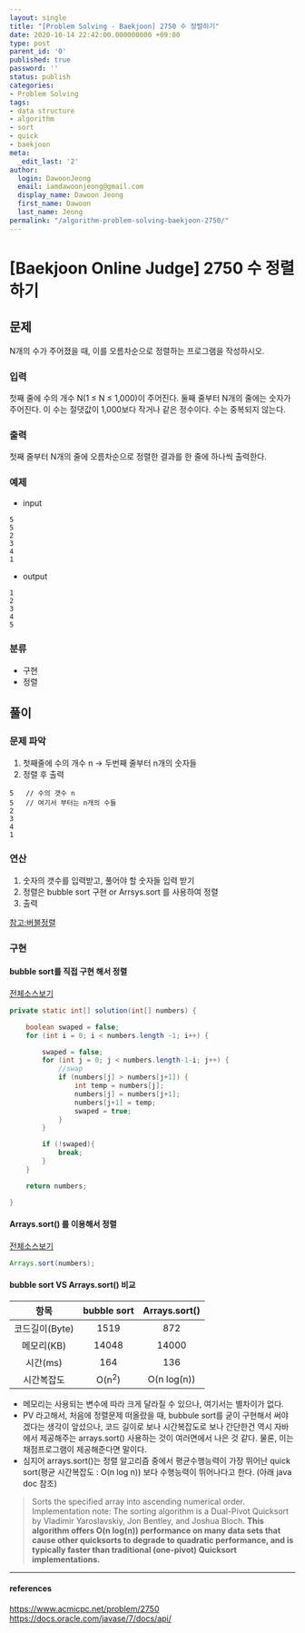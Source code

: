 ```yaml
---
layout: single
title: "[Problem Solving - Baekjoon] 2750 수 정렬하기"
date: 2020-10-14 22:42:00.000000000 +09:00
type: post
parent_id: '0'
published: true
password: ''
status: publish
categories:
- Problem Solving
tags:
- data structure
- algorithm
- sort
- quick
- baekjoon
meta:
  _edit_last: '2'
author:
  login: DawoonJeong
  email: iamdawoonjeong@gmail.com
  display_name: Dawoon Jeong
  first_name: Dawoon
  last_name: Jeong
permalink: "/algorithm-problem-solving-baekjoon-2750/"
---
```

# [Baekjoon Online Judge] 2750 수 정렬하기

## 문제
N개의 수가 주어졌을 때, 이를 오름차순으로 정렬하는 프로그램을 작성하시오.

### 입력
첫째 줄에 수의 개수 N(1 ≤ N ≤ 1,000)이 주어진다.
둘째 줄부터 N개의 줄에는 숫자가 주어진다.
이 수는 절댓값이 1,000보다 작거나 같은 정수이다. 수는 중복되지 않는다.

### 출력
첫째 줄부터 N개의 줄에 오름차순으로 정렬한 결과를 한 줄에 하나씩 출력한다.

### 예제
- input
```
5
5
2
3
4
1
```

- output
```
1
2
3
4
5
```


### 분류
- 구현
- 정렬


## 풀이


### 문제 파악
1. 첫째줄에 수의 개수 n -> 두번째 줄부터 n개의 숫자들
2. 정렬 후 출력
```
5   // 수의 갯수 n
5   // 여기서 부터는 n개의 수들  
2
3
4
1
```


### 연산
1. 숫자의 갯수를 입력받고, 풀어야 할 숫자들 입력 받기
2. 정렬은 bubble sort 구현 or Arrsys.sort 를 사용하여 정렬
3. 출력

[참고:버블정렬](http://dawoonjeong.com/algorithm-sort-bubble/)

### 구현

#### bubble sort를 직접 구현 해서 정렬

[전체소스보기](https://github.com/iamdawoonjeong/java-datastructure-algorithm/blob/master/java-algorithm-problem-solving/src/baekjoon/sortNumbers2750/Main.java)


```java
private static int[] solution(int[] numbers) {

    boolean swaped = false;
    for (int i = 0; i < numbers.length -1; i++) {

        swaped = false;
        for (int j = 0; j < numbers.length-1-i; j++) {
            //swap
            if (numbers[j] > numbers[j+1]) {
                int temp = numbers[j];
                numbers[j] = numbers[j+1];
                numbers[j+1] = temp;
                swaped = true;
            }
        }

        if (!swaped){
            break;
        }
    }

    return numbers;

}
```

#### Arrays.sort() 를 이용해서 정렬

[전체소스보기](https://github.com/iamdawoonjeong/java-datastructure-algorithm/blob/master/java-algorithm-problem-solving/src/baekjoon/sortNumbers2750/MainAPI.java)

```java
Arrays.sort(numbers);
```

#### bubble sort VS Arrays.sort() 비교


| 항목	   | bubble sort  |  Arrays.sort() |
|:--------:|:--------:|:--------:|
|  코드길이(Byte) |  1519    |   872 	|
|  메모리(KB) 	 |  14048 	|  14000 	|
|  시간(ms) 	     |  164 	|  136   	|
|  시간복잡도     | O(n<sup>2</sup>) | O(n log(n)) 	|


- 메모리는 사용되는 변수에 따라 크게 달라질 수 있으나, 여기서는 별차이가 없다.
- PV 라고해서, 처음에 정렬문제 떠올랐을 때, bubbule sort를 굳이 구현해서 써야겠다는 생각이 앞섰으나,
  코드 길이로 보나 시간복잡도로 보나 간단한건 역시 자바에서 제공해주는 arrays.sort() 사용하는 것이 여러면에서 나은 것 같다.
  물론, 이는 채점프로그램이 제공해준다면 말이다.
- 심지어  arrays.sort()는 정렬 알고리즘 중에서 평균수행능력이 가장 뛰어난 quick sort(평균 시간복잡도 : O(n log n)) 보다 수행능력이 뛰어나다고 한다. (아래 java doc 참조)


> Sorts the specified array into ascending numerical order.
Implementation note: The sorting algorithm is a Dual-Pivot Quicksort by Vladimir Yaroslavskiy, Jon Bentley, and Joshua Bloch. **This algorithm offers O(n log(n)) performance on many data sets that cause other quicksorts to degrade to quadratic performance, and is typically faster than traditional (one-pivot) Quicksort implementations.**


---
#### references
<https://www.acmicpc.net/problem/2750>  
<https://docs.oracle.com/javase/7/docs/api/>
